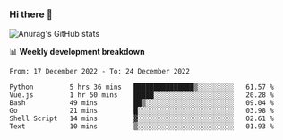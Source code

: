### Hi there 👋
![Anurag's GitHub stats](https://github-readme-stats.vercel.app/api?username=jami1024&show_icons=true&theme=radical)

📊 **Weekly development breakdown**
<!--START_SECTION:waka-->

```text
From: 17 December 2022 - To: 24 December 2022

Python         5 hrs 36 mins   ███████████████▒░░░░░░░░░   61.57 %
Vue.js         1 hr 50 mins    █████░░░░░░░░░░░░░░░░░░░░   20.28 %
Bash           49 mins         ██▒░░░░░░░░░░░░░░░░░░░░░░   09.04 %
Go             21 mins         █░░░░░░░░░░░░░░░░░░░░░░░░   03.98 %
Shell Script   14 mins         ▓░░░░░░░░░░░░░░░░░░░░░░░░   02.61 %
Text           10 mins         ▒░░░░░░░░░░░░░░░░░░░░░░░░   01.93 %
```

<!--END_SECTION:waka-->
<!--
**jami1024/jami1024** is a ✨ _special_ ✨ repository because its `README.md` (this file) appears on your GitHub profile.

Here are some ideas to get you started:

- 🔭 I’m currently working on ...
- 🌱 I’m currently learning ...
- 👯 I’m looking to collaborate on ...
- 🤔 I’m looking for help with ...
- 💬 Ask me about ...
- 📫 How to reach me: ...
- 😄 Pronouns: ...
- ⚡ Fun fact: ...
-->
